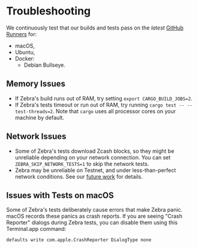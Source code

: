 # Troubleshooting

We continuously test that our builds and tests pass on the _latest_ [GitHub
Runners](https://docs.github.com/en/actions/using-github-hosted-runners/about-github-hosted-runners#supported-runners-and-hardware-resources)
for:

- macOS,
- Ubuntu,
- Docker:
  - Debian Bullseye.

## Memory Issues

- If Zebra's build runs out of RAM, try setting `export CARGO_BUILD_JOBS=2`.
- If Zebra's tests timeout or run out of RAM, try running `cargo test -- --test-threads=2`. Note that `cargo` uses all processor cores on your machine
  by default.

## Network Issues

- Some of Zebra's tests download Zcash blocks, so they might be unreliable
  depending on your network connection. You can set `ZEBRA_SKIP_NETWORK_TESTS=1`
  to skip the network tests.
- Zebra may be unreliable on Testnet, and under less-than-perfect network
  conditions. See our [future
  work](https://github.com/ZcashFoundation/zebra#future-work) for details.

## Issues with Tests on macOS

Some of Zebra's tests deliberately cause errors that make Zebra panic. macOS
records these panics as crash reports. If you are seeing "Crash Reporter"
dialogs during Zebra tests, you can disable them using this Terminal.app
command:

```sh
defaults write com.apple.CrashReporter DialogType none
```
